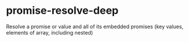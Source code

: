 # promise-resolve-deep
Resolve a promise or value and all of its embedded promises (key values, elements of array, including nested)
